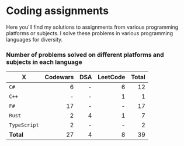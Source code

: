# Coding assignments

Here you'll find my solutions to assignments from various programming platforms or subjects.
I solve these problems in various programming languages for diversity.

### Number of problems solved on different platforms and subjects in each language

| X | Codewars | DSA | LeetCode | Total |
| - |  -: | -: | -: | -: |
| `C#` | 6 | - | 6 | 12
| `C++` | - | - | 1 | 1
| `F#` | 17 | - | - | 17
| `Rust` | 2 | 4 | 1 | 7
| `TypeScript` | 2 | - | - | 2
| **Total** | 27 | 4 | 8 | 39 |